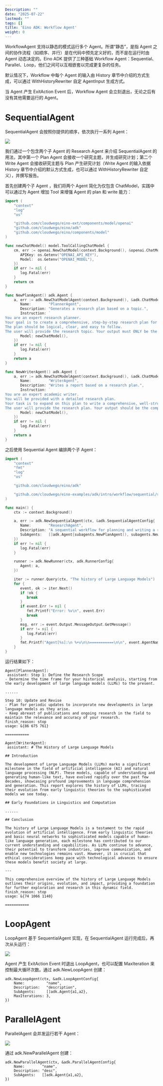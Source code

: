 ```yaml
---
Description: ""
date: "2025-07-22"
lastmod: ""
tags: []
title: 'Eino ADK: Workflow Agent'
weight: 0
---
```


WorkflowAgent 支持以静态的模式运行多个 Agent。所谓“静态”，是指 Agent 之间的协作流程（如顺序、并行）是在代码中预先定义好的，而不是在运行时由 Agent 动态决定的。Eino ADK 提供了三种基础 Workflow Agent：Sequential、Parallel、Loop，他们之间可以互相嵌套以完成更复杂的任务。

默认情况下，Workflow 中每个 Agent 的输入由 History 章节中介绍的方式生成，可以通过 WithHistoryRewriter 自定 AgentInput 生成方式。

当 Agent 产生 ExitAction Event 后，Workflow Agent 会立刻退出，无论之后有没有其他需要运行的 Agent。

# SequentialAgent

SequentialAgent 会按照你提供的顺序，依次执行一系列 Agent：

![](/img/eino/sequential_agents.png)

我们通过一个包含两个子 Agent 的 Research Agent 来介绍 SequentialAgent 的用法，其中第一个 Plan Agent 会接收一个研究主题，并生成研究计划；第二个 Write Agent 会接收研究主题与 Plan 产生研究计划（Write Agent 的输入依据 History 章节中介绍的默认方式生成，也可以通过 WithHistoryRewriter 自定义），并撰写报告。

首先创建两个子 Agent ，我们将两个 Agent 简化为仅包含 ChatModel，实践中可以通过为 Agent 增加 Tool 来增强 Agent 的 plan 和 write 能力：

```go
import (
    "context"
    "log"
    "os"

    "github.com/cloudwego/eino-ext/components/model/openai"
    "github.com/cloudwego/eino/adk"
    "github.com/cloudwego/eino/components/model"
)

func newChatModel() model.ToolCallingChatModel {
    cm, err := openai.NewChatModel(context.Background(), &openai.ChatModelConfig{
       APIKey: os.Getenv("OPENAI_API_KEY"),
       Model:  os.Getenv("OPENAI_MODEL"),
    })
    if err != nil {
       log.Fatal(err)
    }
    return cm
}

func NewPlanAgent() adk.Agent {
    a, err := adk.NewChatModelAgent(context.Background(), &adk.ChatModelAgentConfig{
       Name:        "PlannerAgent",
       Description: "Generates a research plan based on a topic.",
       Instruction: `
You are an expert research planner. 
Your goal is to create a comprehensive, step-by-step research plan for a given topic. 
The plan should be logical, clear, and easy to follow.
The user will provide the research topic. Your output must ONLY be the research plan itself, without any conversational text, introductions, or summaries.`,
       Model: newChatModel(),
    })
    if err != nil {
       log.Fatal(err)
    }
    return a
}

func NewWriterAgent() adk.Agent {
    a, err := adk.NewChatModelAgent(context.Background(), &adk.ChatModelAgentConfig{
       Name:        "WriterAgent",
       Description: "Writes a report based on a research plan.",
       Instruction: `
You are an expert academic writer.
You will be provided with a detailed research plan.
Your task is to expand on this plan to write a comprehensive, well-structured, and in-depth report.
The user will provide the research plan. Your output should be the complete final report.`,
       Model: newChatModel(),
    })
    if err != nil {
       log.Fatal(err)
    }
    return a
}
```

之后使用 Sequential Agent 编排两个子 Agent：

```go
import (
    "context"
    "fmt"
    "log"
    "os"

    "github.com/cloudwego/eino/adk"

    "github.com/cloudwego/eino-examples/adk/intro/workflow/sequential/subagents"
)

func main() {
    ctx := context.Background()

    a, err := adk.NewSequentialAgent(ctx, &adk.SequentialAgentConfig{
       Name:        "ResearchAgent",
       Description: "A sequential workflow for planning and writing a research report.",
       SubAgents:   []adk.Agent{subagents.NewPlanAgent(), subagents.NewWriterAgent()},
    })
    if err != nil {
       log.Fatal(err)
    }

    runner := adk.NewRunner(ctx, adk.RunnerConfig{
       Agent: a,
    })

    iter := runner.Query(ctx, "The history of Large Language Models")
    for {
       event, ok := iter.Next()
       if !ok {
          break
       }
       if event.Err != nil {
          fmt.Printf("Error: %v\n", event.Err)
          break
       }
       msg, err := event.Output.MessageOutput.GetMessage()
       if err != nil {
          log.Fatal(err)
       }
       fmt.Printf("Agent[%s]:\n %+v\n\n===========\n\n", event.AgentName, msg)
    }
}
```

运行结果如下：

```
Agent[PlannerAgent]:
 assistant: Step 1: Define the Research Scope
- Determine the time frame for your historical analysis, starting from the early development of large language models (LLMs) to the present.

......

Step 10: Update and Revise
- Plan for periodic updates to incorporate new developments in large language models as they arise.
- Keep abreast of publications and ongoing research in the field to maintain the relevance and accuracy of your research.
finish_reason: stop
usage: &{86 675 761}

===========

Agent[WriterAgent]:
 assistant: # The History of Large Language Models

## Introduction

The development of Large Language Models (LLMs) marks a significant milestone in the field of artificial intelligence (AI) and natural language processing (NLP). These models, capable of understanding and generating human-like text, have evolved rapidly over the past few decades, showcasing profound improvements in language comprehension and generation. This report explores the history of LLMs, tracing their evolution from early linguistic theories to the sophisticated models we see today.

## Early Foundations in Linguistics and Computation

......

## Conclusion

The history of Large Language Models is a testament to the rapid evolution of artificial intelligence. From early linguistic theories and basic neural networks to sophisticated models capable of human-like language generation, each milestone has contributed to our current understanding and capabilities. As LLMs continue to advance, their potential to transform industries, improve communication, and enable new technologies remains vast. However, it is crucial that ethical considerations keep pace with technological advances to ensure these models benefit society at large.

---

This comprehensive overview of the history of Large Language Models outlines their origins, evolution, and impact, providing a foundation for further exploration and research in this dynamic field.
finish_reason: stop
usage: &{74 1066 1140}

===========
```

# LoopAgent

LoopAgent 基于 SequentialAgent 实现，在 SequentialAgent 运行完成后，再次从头运行：

![](/img/eino/loop_agents.png)

Agent 产生 ExitAction Event 时退出 LoopAgent，也可以配置 MaxIteration 来控制最大循环次数。通过 adk.NewLoopAgent 创建：

```
adk.NewLoopAgent(ctx, &adk.LoopAgentConfig{
    Name:          "name",
    Description:   "description",
    SubAgents:     []adk.Agent{a1,a2},
    MaxIterations: 3,
})
```

# ParallelAgent

ParallelAgent 会并发运行若干 Agent：

![](/img/eino/parallel_agents.png)

通过 adk.NewParallelAgent 创建：

```
adk.NewParallelAgent(ctx, &adk.ParallelAgentConfig{
    Name:        "name",
    Description: "desc",
    SubAgents:   []adk.Agent{a1,a2},
})
```
